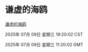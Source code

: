 # 谦虚的海鸥
[谦虚的海鸥](http://219.139.199.231:56308/qxdho/course/base/hotlink/index.php)

2025年 07月 09日 星期三 19:20:02 CST

2025年 07月 09日 星期三 11:20:02 GMT
